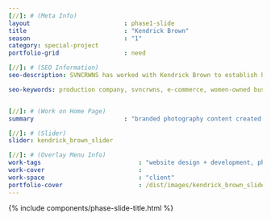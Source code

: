 ```yaml
---
[//]: # (Meta Info)
layout                          : phase1-slide
title 					        : "Kendrick Brown"
season				            : "1"
category: special-project
portfolio-grid					: need

[//]: # (SEO Information)
seo-description: SVNCRWNS has worked with Kendrick Brown to establish his personal brand working in education, philosophy and consulting.

seo-keywords: production company, svncrwns, e-commerce, women-owned businesses, creative team, consulting, business operations, launch my brand, manage my brand, photography, videography, special projects


[//]: # (Work on Home Page)
summary                         : "branded photography content created for website"

[//]: # (Slider)
slider: kendrick_brown_slider

[//]: # (Overlay Menu Info)
work-tags 							: "website design + development, photography, art direction, creative direction"
work-cover							:
work-space 							: "client"
portfolio-cover						: /dist/images/kendrick_brown_slide7.jpg
---
```


{% include components/phase-slide-title.html %}
